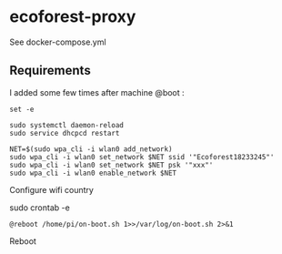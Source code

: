 # ecoforest-proxy

See docker-compose.yml

## Requirements

I added some few times after machine @boot :

```
set -e

sudo systemctl daemon-reload
sudo service dhcpcd restart

NET=$(sudo wpa_cli -i wlan0 add_network)
sudo wpa_cli -i wlan0 set_network $NET ssid '"Ecoforest18233245"'
sudo wpa_cli -i wlan0 set_network $NET psk '"xxx"'
sudo wpa_cli -i wlan0 enable_network $NET
```

Configure wifi country 

sudo crontab -e
```
@reboot /home/pi/on-boot.sh 1>>/var/log/on-boot.sh 2>&1
```

Reboot
